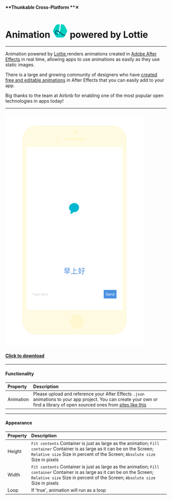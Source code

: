 #### **Thunkable Cross-Platform **✕

# Animation ![](/assets/iOSviewIconLottie.png) powered by Lottie

---

Animation powered by [Lottie ](https://airbnb.design/lottie/)renders animations created in [Adobe After Effects](https://www.adobe.com/products/aftereffects.html) in real time, allowing apps to use animations as easily as they use static images.

There is a large and growing community of designers who have [created free and editable animations](https://www.lottiefiles.com/community) in After Effects that you can easily add to your app.

Big thanks to the team at Airbnb for enabling one of the most popular open technologies in apps today!

---

#### ![](/assets/lottie-fig-1.gif)

#### [Click to download](https://goo.gl/Jv52c1)

---

#### Functionality

| Property | Description |
| :--- | :--- |
| Animation | Please upload and reference your After Effects `.json` animations to your app project.  You can create your own or find a library of open sourced ones from [sites like this](https://www.lottiefiles.com/community) |

---

#### Appearance

| Property | Description |
| :--- | :--- |
| Height | `Fit contents` Container is just as large as the animation; `Fill container` Container is as large as it can be on the Screen; `Relative size` Size in percent of the Screen; `Absolute size` Size in pixels |
| Width | `Fit contents` Container is just as large as the animation; `Fill container` Container is as large as it can be on the Screen; `Relative size` Size in percent of the Screen; `Absolute size` Size in pixels |
| Loop | If 'true', animation will run as a loop |



